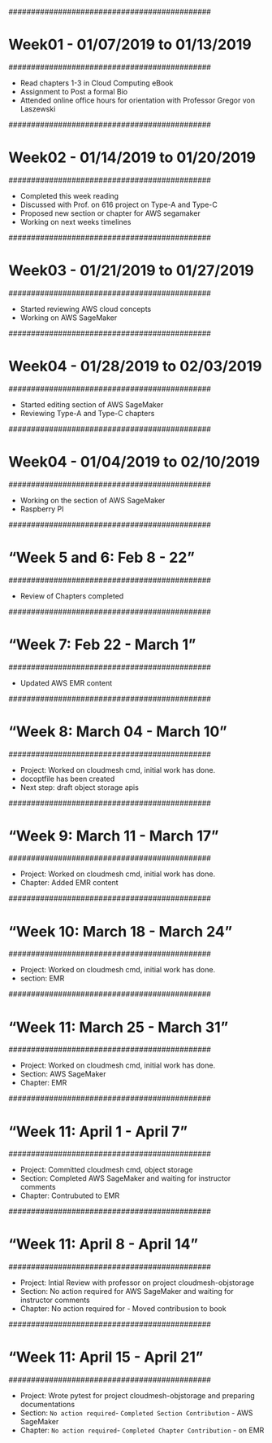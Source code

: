 #############################################
# Week01 - 01/07/2019 to 01/13/2019
#############################################

- Read chapters 1-3 in Cloud Computing eBook <Completed>
- Assignment to Post a formal Bio <Completed last week>
- Attended online office hours for orientation with Professor Gregor von Laszewski <Last week>

#############################################
# Week02 - 01/14/2019 to 01/20/2019
#############################################

- Completed this week reading
- Discussed with Prof. on 616 project on Type-A and Type-C
- Proposed new section or chapter for AWS segamaker
- Working on next weeks timelines

#############################################
# Week03 - 01/21/2019 to 01/27/2019
#############################################

- Started reviewing AWS cloud concepts
- Working on AWS SageMaker

#############################################
# Week04 - 01/28/2019 to 02/03/2019
#############################################
- Started editing section of AWS SageMaker
- Reviewing Type-A and Type-C chapters

#############################################
# Week04 - 01/04/2019 to 02/10/2019
#############################################
- Working on the section of AWS SageMaker
- Raspberry PI 

#############################################
# “Week 5 and 6: Feb 8 - 22”
#############################################

- Review of Chapters completed

#############################################
# “Week 7: Feb 22 - March 1”
#############################################
 - Updated AWS EMR content

#############################################
# “Week 8: March 04 - March 10”
#############################################
 - Project: Worked on cloudmesh cmd, initial work has done.
 - docoptfile has been created
 - Next step: draft object storage apis


#############################################
# “Week 9: March 11 - March 17”
#############################################
 - Project: Worked on cloudmesh cmd, initial work has done.
 - Chapter: Added EMR content
 
 
#############################################
# “Week 10: March 18 - March 24”
#############################################
 - Project: Worked on cloudmesh cmd, initial work has done.
 - section: EMR
 
#############################################
# “Week 11: March 25 - March 31”
#############################################
 - Project: Worked on cloudmesh cmd, initial work has done.
 - Section: AWS SageMaker
 - Chapter: EMR
 
 #############################################
# “Week 11: April 1 - April 7”
#############################################
 - Project: Committed cloudmesh cmd, object storage
 - Section: Completed AWS SageMaker and waiting for instructor comments
 - Chapter: Contrubuted to EMR
 
 #############################################
# “Week 11: April 8 - April 14”
#############################################
 - Project: Intial Review with professor on project cloudmesh-objstorage 
 - Section: No action required for AWS SageMaker and waiting for instructor comments
 - Chapter: No action required for - Moved contribusion to book
 
 #############################################
# “Week 11: April 15 - April 21”
#############################################
 - Project: Wrote pytest for project cloudmesh-objstorage and preparing documentations
 - Section: `No action required`- `Completed Section Contribution` - AWS SageMaker 
 - Chapter: `No action required`- `Completed Chapter Contribution` - on EMR 
 
